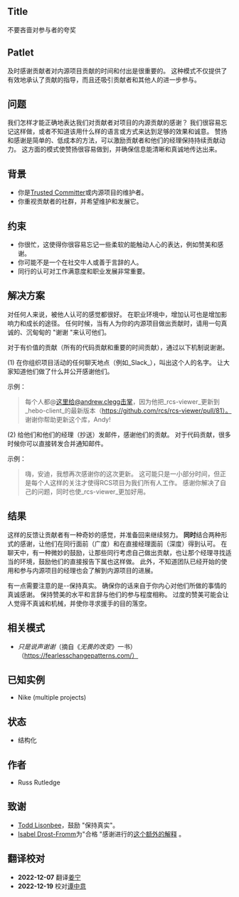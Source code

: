 ## Title

不要吝啬对参与者的夸奖

## Patlet

及时感谢贡献者对内源项目贡献的时间和付出是很重要的。
这种模式不仅提供了有效地承认了贡献的指导，而且还吸引贡献者和其他人的进一步参与。

## 问题

我们怎样才能正确地表达我们对贡献者对项目的内源贡献的感谢？
我们很容易忘记这样做，或者不知道该用什么样的语言或方式来达到足够的效果和诚意。
赞扬和感谢是简单的、低成本的方法，可以激励贡献者和他们的经理保持持续贡献动力。
这方面的模式使赞扬很容易做到，并确保信息能清晰和真诚地传达出来。

## 背景

* 你是[Trusted Committer](./trusted-committer.md)或内源项目的维护者。
* 你重视贡献者的社群，并希望维护和发展它。

## 约束

* 你很忙，这使得你很容易忘记一些柔软的能触动人心的表达，例如赞美和感谢。
* 你可能不是一个在社交牛人或善于言辞的人。
* 同行的认可对工作满意度和职业发展非常重要。

## 解决方案

对任何人来说，被他人认可的感觉都很好。
在职业环境中，增加认可也是增加影响力和成长的途径。
任何时候，当有人为你的内源项目做出贡献时，请用一句真诚的、沉甸甸的 "谢谢 "来认可他们。

对于有价值的贡献（所有的代码贡献和重要的时间贡献），通过以下机制说谢谢。

(1) 在你组织项目活动的任何聊天地点（例如_Slack_），叫出这个人的名字。 让大家知道他们做了什么并公开感谢他们。

示例：

> 每个人都@这里给@andrew.clegg击掌，因为他把_rcs-viewer_更新到_hebo-client_的最新版本（https://github.com/rcs/rcs-viewer/pull/81）。
谢谢你帮助更新这个库，Andy!

(2) 给他们和他们的经理（抄送）发邮件，感谢他们的贡献。
对于代码贡献，很多时候你可以直接转发合并通知邮件。

示例：

> 嗨，安迪，我想再次感谢你的这次更新。
这可能只是一小部分时间，但正是每个人这样的关注才使得RCS项目为我们所有人工作。
感谢你解决了自己的问题，同时也使_rcs-viewer_更加好用。

## 结果

这样的反馈让贡献者有一种奇妙的感觉，并准备回来继续努力。
**同时**结合两种形式的感谢，让他们在同行面前（广度）和在直接经理面前（深度）得到认可。
在聊天中，有一种微妙的鼓励，让那些同行考虑自己做出贡献，也让那个经理寻找适当的环境，鼓励他们的直接报告下属也这样做。
此外，不知道团队已经开始的使用和参与内源项目的经理也会了解到内源项目的进展。

有一点需要注意的是--保持真实。
确保你的话来自于你内心对他们所做的事情的真诚感谢。
保持赞美的水平和言辞与他们的参与程度相称。
过度的赞美可能会让人觉得不真诚和机械，并使你寻求援手的目的落空。

## 相关模式

* _只是说声谢谢_（摘自《_无畏的改变_》一书）（https://fearlesschangepatterns.com/）

## 已知实例

* Nike (multiple projects)

## 状态

* 结构化

## 作者

* Russ Rutledge

## 致谢

* [Todd Lisonbee](https://github.com/tlisonbee)，鼓励 "保持真实"。
* [Isabel Drost-Fromm](https://github.com/MaineC)为"合格 "感谢进行的[这个额外的解释](https://youtu.be/h3MPewsk5PU?t=357) 。

## 翻译校对

* **2022-12-07** 翻译[姜宁](https://github.com/willemjiang)
* **2022-12-19** 校对[谭中意](https://github.com/tanzhongyi003)

